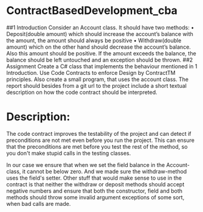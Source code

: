 # ContractBasedDevelopment_cba

##1 Introduction
Consider an Account class. It should have two methods:
• Deposit(double amount) which should increase the account’s balance with
the amount, the amount should always be positive
• Withdraw(double amount) which on the other hand should decrease the
account’s balance. Also this amount should be positive. If the amount
exceeds the balance, the balance should be left untouched and an exception
should be thrown.
##2 Assignment
Create a C# class that implements the behaviour mentioned in 1 Introduction.
Use Code Contracts to enforce Design by ContractTM principles. Also create a
small program, that uses the account class.
The report should besides from a git url to the project include a short textual
description on how the code contract should be interpreted.

# Description:

The code contract improves the testability of the project and can detect if 
preconditions are not met even before you run the project. This can ensure that
the preconditions are met before you test the rest of the method, so you 
don't make stupid calls in the testing classes.

In our case we ensure that when we set the field balance in the Account-class, 
it cannot be below zero. And we made sure the withdraw-method uses the field's setter. 
Other stuff that would make sense to use in the contract is that neither the withdraw 
or deposit methods should accept negative numbers and ensure that both the constructor,
field and both methods should throw some invalid argument exceptions of some
sort, when bad calls are made.

